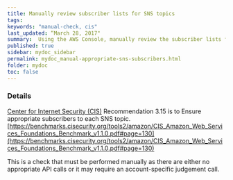 ```yaml
---
title: Manually review subscriber lists for SNS topics
tags:
keywords: "manual-check, cis"
last_updated: “March 28, 2017"
summary:  Using the AWS Console, manually review the subscriber lists for SNS topics
published: true
sidebar: mydoc_sidebar
permalink: mydoc_manual-appropriate-sns-subscribers.html
folder: mydoc
toc: false
---
```


### Details  
[Center for Internet Security (CIS)](https://www.cisecurity.org/) Recommendation 3.15 is to Ensure appropriate subscribers to each SNS topic. [https://benchmarks.cisecurity.org/tools2/amazon/CIS_Amazon_Web_Services_Foundations_Benchmark_v1.1.0.pdf#page=130](https://benchmarks.cisecurity.org/tools2/amazon/CIS_Amazon_Web_Services_Foundations_Benchmark_v1.1.0.pdf#page=130) 

This is a check that must be performed manually as there are either no appropriate API calls or it may require an account-specific judgement call.
